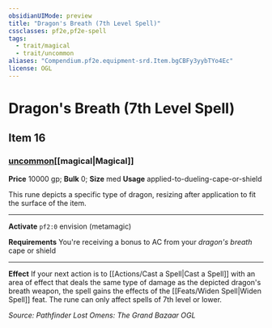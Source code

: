 ```yaml
---
obsidianUIMode: preview
title: "Dragon's Breath (7th Level Spell)"
cssclasses: pf2e,pf2e-spell
tags:
  - trait/magical
  - trait/uncommon
aliases: "Compendium.pf2e.equipment-srd.Item.bgCBFy3yybTYo4Ec"
license: OGL
---
```

# Dragon's Breath (7th Level Spell)
## Item 16
### [uncommon](uncommon.md "Uncommon Rarity Trait")[[magical|Magical]]


**Price** 10000 gp; 
**Bulk** 0; **Size** med
**Usage** applied-to-dueling-cape-or-shield

This rune depicts a specific type of dragon, resizing after application to fit the surface of the item.

* * *

**Activate** `pf2:0` envision (metamagic)

**Requirements** You're receiving a bonus to AC from your _dragon's breath_ cape or shield

* * *

**Effect** If your next action is to [[Actions/Cast a Spell|Cast a Spell]] with an area of effect that deals the same type of damage as the depicted dragon's breath weapon, the spell gains the effects of the [[Feats/Widen Spell|Widen Spell]] feat. The rune can only affect spells of 7th level or lower.

*Source: Pathfinder Lost Omens: The Grand Bazaar*
*OGL*